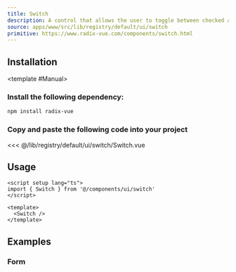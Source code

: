 ```yaml
---
title: Switch
description: A control that allows the user to toggle between checked and not checked.
source: apps/www/src/lib/registry/default/ui/switch
primitive: https://www.radix-vue.com/components/switch.html
---
```


<ComponentPreview name="SwitchDemo" />

## Installation

<TabPreview name="CLI">
<template #CLI>

```bash
npx shadcn-vue@latest add switch
```
</template>

<template #Manual>

<Steps>

### Install the following dependency:

```bash
npm install radix-vue
```

### Copy and paste the following code into your project

 <<< @/lib/registry/default/ui/switch/Switch.vue

</Steps>

</template>
</TabPreview>

## Usage

```vue
<script setup lang="ts">
import { Switch } from '@/components/ui/switch'
</script>

<template>
  <Switch />
</template>
```

## Examples

### Form

<ComponentPreview name="SwitchForm" />
